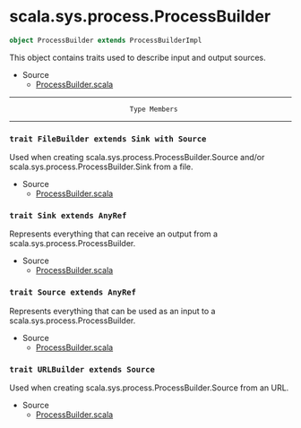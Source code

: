 
#                       scala.sys.process.ProcessBuilder                       #

```scala
object ProcessBuilder extends ProcessBuilderImpl
```

This object contains traits used to describe input and output sources.

* Source
  * [ProcessBuilder.scala](https://github.com/scala/scala/tree/6d09a1ba5f/src/library/scala/sys/process/ProcessBuilder.scala#L1)


--------------------------------------------------------------------------------
                                  Type Members
--------------------------------------------------------------------------------


### `trait FileBuilder extends Sink with Source`                             ###

Used when creating scala.sys.process.ProcessBuilder.Source and/or
scala.sys.process.ProcessBuilder.Sink from a file.

* Source
  * [ProcessBuilder.scala](https://github.com/scala/scala/tree/6d09a1ba5f/src/library/scala/sys/process/ProcessBuilder.scala#L1)


### `trait Sink extends AnyRef`                                              ###

Represents everything that can receive an output from a
scala.sys.process.ProcessBuilder.

* Source
  * [ProcessBuilder.scala](https://github.com/scala/scala/tree/6d09a1ba5f/src/library/scala/sys/process/ProcessBuilder.scala#L1)


### `trait Source extends AnyRef`                                            ###

Represents everything that can be used as an input to a
scala.sys.process.ProcessBuilder.

* Source
  * [ProcessBuilder.scala](https://github.com/scala/scala/tree/6d09a1ba5f/src/library/scala/sys/process/ProcessBuilder.scala#L1)


### `trait URLBuilder extends Source`                                        ###

Used when creating scala.sys.process.ProcessBuilder.Source from an URL.

* Source
  * [ProcessBuilder.scala](https://github.com/scala/scala/tree/6d09a1ba5f/src/library/scala/sys/process/ProcessBuilder.scala#L1)

